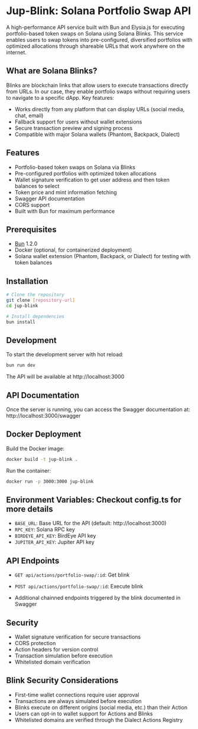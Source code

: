# Jup-Blink: Solana Portfolio Swap API

A high-performance API service built with Bun and Elysia.js for executing portfolio-based token swaps on Solana using Solana Blinks. This service enables users to swap tokens into pre-configured, diversified portfolios with optimized allocations through shareable URLs that work anywhere on the internet.

## What are Solana Blinks?

Blinks are blockchain links that allow users to execute transactions directly from URLs. In our case, they enable portfolio swaps without requiring users to navigate to a specific dApp. Key features:

- Works directly from any platform that can display URLs (social media, chat, email)
- Fallback support for users without wallet extensions
- Secure transaction preview and signing process
- Compatible with major Solana wallets (Phantom, Backpack, Dialect)

## Features

- Portfolio-based token swaps on Solana via Blinks
- Pre-configured portfolios with optimized token allocations
- Wallet signature verification to get user address and then token balances to select
- Token price and mint information fetching
- Swagger API documentation
- CORS support
- Built with Bun for maximum performance

## Prerequisites

- [Bun](https://bun.sh) 1.2.0
- Docker (optional, for containerized deployment)
- Solana wallet extension (Phantom, Backpack, or Dialect) for testing with token balances

## Installation

```bash
# Clone the repository
git clone [repository-url]
cd jup-blink

# Install dependencies
bun install
```

## Development

To start the development server with hot reload:
```bash
bun run dev
```

The API will be available at http://localhost:3000

## API Documentation

Once the server is running, you can access the Swagger documentation at:
http://localhost:3000/swagger

## Docker Deployment

Build the Docker image:
```bash
docker build -t jup-blink .
```

Run the container:
```bash
docker run -p 3000:3000 jup-blink
```

## Environment Variables: Checkout config.ts for more details

- `BASE_URL`: Base URL for the API (default: http://localhost:3000)
- `RPC_KEY`: Solana RPC key
- `BIRDEYE_API_KEY`: BirdEye API key
- `JUPITER_API_KEY`: Jupiter API key

## API Endpoints

- `GET api/actions/portfolio-swap/:id`: Get blink
- `POST api/actions/portfolio-swap/:id`: Execute blink

- Additional chainned endpoints triggered by the blink documented in Swagger

## Security

- Wallet signature verification for secure transactions
- CORS protection
- Action headers for version control
- Transaction simulation before execution
- Whitelisted domain verification

## Blink Security Considerations

- First-time wallet connections require user approval
- Transactions are always simulated before execution
- Blinks execute on different origins (social media, etc.) than their Action
- Users can opt-in to wallet support for Actions and Blinks
- Whitelisted domains are verified through the Dialect Actions Registry